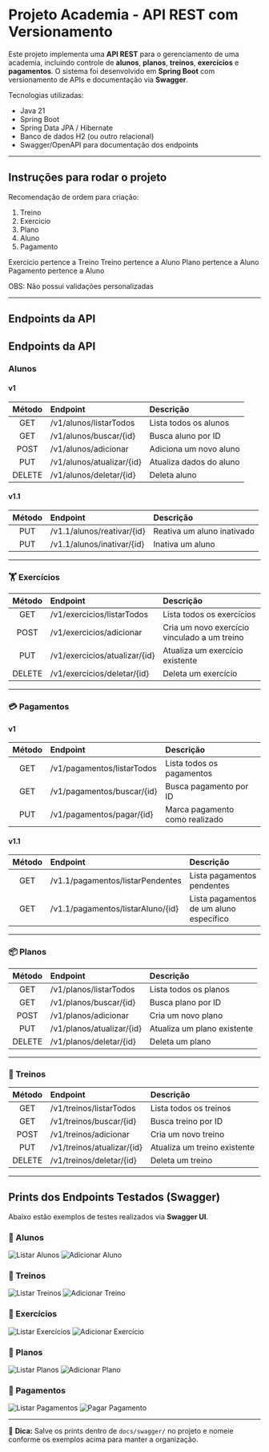 # Projeto Academia - API REST com Versionamento

Este projeto implementa uma **API REST** para o gerenciamento de uma academia, incluindo controle de **alunos**, **planos**, **treinos**, **exercícios** e **pagamentos**.
O sistema foi desenvolvido em **Spring Boot** com versionamento de APIs e documentação via **Swagger**.

Tecnologias utilizadas:
- Java 21
- Spring Boot
- Spring Data JPA / Hibernate
- Banco de dados H2 (ou outro relacional)
- Swagger/OpenAPI para documentação dos endpoints

---

## Instruções para rodar o projeto

Recomendação de ordem para criação:
1. Treino
2. Exercicio
3. Plano
4. Aluno
5. Pagamento

Exercicio pertence a Treino
Treino pertence a Aluno
Plano pertence a Aluno
Pagamento pertence a Aluno

OBS: Não possui validações personalizadas

---

## Endpoints da API

## Endpoints da API

### Alunos

#### v1

| Método | Endpoint                  | Descrição               |
| :----: | :------------------------ | :---------------------- |
|   GET  | /v1/alunos/listarTodos    | Lista todos os alunos   |
|   GET  | /v1/alunos/buscar/{id}    | Busca aluno por ID      |
|  POST  | /v1/alunos/adicionar      | Adiciona um novo aluno  |
|   PUT  | /v1/alunos/atualizar/{id} | Atualiza dados do aluno |
| DELETE | /v1/alunos/deletar/{id}   | Deleta aluno            |

#### v1.1

| Método | Endpoint                   | Descrição                  |
| :----: | :------------------------- | :------------------------- |
|   PUT  | /v1.1/alunos/reativar/{id} | Reativa um aluno inativado |
|   PUT  | /v1.1/alunos/inativar/{id} | Inativa um aluno           |

---

### 🏋️ Exercícios

| Método | Endpoint                      | Descrição                                    |
| :----: | :---------------------------- | :------------------------------------------- |
|   GET  | /v1/exercicios/listarTodos    | Lista todos os exercícios                    |
|  POST  | /v1/exercicios/adicionar      | Cria um novo exercício vinculado a um treino |
|   PUT  | /v1/exercicios/atualizar/{id} | Atualiza um exercício existente              |
| DELETE | /v1/exercicios/deletar/{id}   | Deleta um exercício                          |

---

### 💳 Pagamentos

#### v1

| Método | Endpoint                   | Descrição                      |
| :----: | :------------------------- | :----------------------------- |
|   GET  | /v1/pagamentos/listarTodos | Lista todos os pagamentos      |
|   GET  | /v1/pagamentos/buscar/{id} | Busca pagamento por ID         |
|   PUT  | /v1/pagamentos/pagar/{id}  | Marca pagamento como realizado |

#### v1.1

| Método | Endpoint                          | Descrição                               |
| :----: | :-------------------------------- | :-------------------------------------- |
|   GET  | /v1.1/pagamentos/listarPendentes  | Lista pagamentos pendentes              |
|   GET  | /v1.1/pagamentos/listarAluno/{id} | Lista pagamentos de um aluno específico |

---

### 📦 Planos

| Método | Endpoint                  | Descrição                   |
| :----: | :------------------------ | :-------------------------- |
|   GET  | /v1/planos/listarTodos    | Lista todos os planos       |
|   GET  | /v1/planos/buscar/{id}    | Busca plano por ID          |
|  POST  | /v1/planos/adicionar      | Cria um novo plano          |
|   PUT  | /v1/planos/atualizar/{id} | Atualiza um plano existente |
| DELETE | /v1/planos/deletar/{id}   | Deleta um plano             |

---

### 🏃 Treinos

| Método | Endpoint                   | Descrição                    |
| :----: | :------------------------- | :--------------------------- |
|   GET  | /v1/treinos/listarTodos    | Lista todos os treinos       |
|   GET  | /v1/treinos/buscar/{id}    | Busca treino por ID          |
|  POST  | /v1/treinos/adicionar      | Cria um novo treino          |
|   PUT  | /v1/treinos/atualizar/{id} | Atualiza um treino existente |
| DELETE | /v1/treinos/deletar/{id}   | Deleta um treino             |


---

## Prints dos Endpoints Testados (Swagger)

Abaixo estão exemplos de testes realizados via **Swagger UI**.

### 🔹 Alunos

![Listar Alunos](docs/swagger/alunos-listar.png)
![Adicionar Aluno](docs/swagger/alunos-adicionar.png)

### 🔹 Treinos

![Listar Treinos](docs/swagger/treinos-listar.png)
![Adicionar Treino](docs/swagger/treinos-adicionar.png)

### 🔹 Exercícios

![Listar Exercícios](docs/swagger/exercicios-listar.png)
![Adicionar Exercício](docs/swagger/exercicios-adicionar.png)

### 🔹 Planos

![Listar Planos](docs/swagger/planos-listar.png)
![Adicionar Plano](docs/swagger/planos-adicionar.png)

### 🔹 Pagamentos

![Listar Pagamentos](docs/swagger/pagamentos-listar.png)
![Pagar Pagamento](docs/swagger/pagamentos-pagar.png)

---

📂 **Dica:**
Salve os prints dentro de `docs/swagger/` no projeto e nomeie conforme os exemplos acima para manter a organização.
